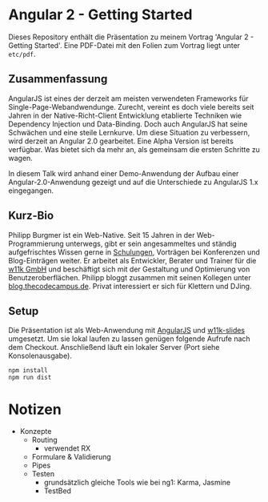 # Angular 2 - Getting Started

Dieses Repository enthält die Präsentation zu meinem Vortrag 'Angular 2 - Getting Started'. Eine PDF-Datei mit den Folien zum Vortrag liegt unter ```etc/pdf```.


## Zusammenfassung

AngularJS ist eines der derzeit am meisten verwendeten Frameworks für Single-Page-Webandwendunge. Zurecht, vereint es doch viele bereits seit Jahren in der Native-Richt-Client Entwicklung etablierte Techniken wie Dependency Injection und Data-Binding. Doch auch AngularJS hat seine Schwächen und eine steile Lernkurve. Um diese Situation zu verbessern, wird derzeit an Angular 2.0 gearbeitet. Eine Alpha Version ist bereits verfügbar. Was bietet sich da mehr an, als gemeinsam die ersten Schritte zu wagen.

In diesem Talk wird anhand einer Demo-Anwendung der Aufbau einer Angular-2.0-Anwendung gezeigt und auf die Unterschiede zu AngularJS 1.x eingegangen.


## Kurz-Bio

Philipp Burgmer ist ein Web-Native. Seit 15 Jahren in der Web-Programmierung unterwegs, gibt er sein angesammeltes und ständig aufgefrischtes Wissen gerne in [Schulungen](https://www.thecodecampus.de), Vorträgen bei Konferenzen und Blog-Einträgen weiter. Er arbeitet als Entwickler, Berater und Trainer für die [w11k GmbH](http://w11k.de) und beschäftigt sich mit der Gestaltung und Optimierung von Benutzeroberflächen. Philipp bloggt zusammen mit seinen Kollegen unter [blog.thecodecampus.de](blog.thecodecampus.de). Privat interessiert er sich für Klettern und DJing.


## Setup

Die Präsentation ist als Web-Anwendung mit [AngularJS](https://angularjs.org/) und [w11k-slides](https://github.com/w11k/w11k-slides) umgesetzt. Um sie lokal laufen zu lassen genügen folgende Aufrufe nach dem Checkout. Anschließend läuft ein lokaler Server (Port siehe Konsolenausgabe).

```
npm install
npm run dist
```

# Notizen

* Konzepte
  * Routing
    * verwendet RX
  * Formulare & Validierung
  * Pipes
  * Testen
    * grundsätzlich gleiche Tools wie bei ng1: Karma, Jasmine
    * TestBed
